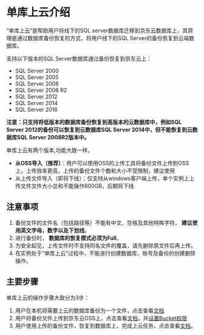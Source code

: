 # 单库上云介绍

“单库上云”是帮助用户将线下的SQL server数据库迁移到京东云数据库上，其原理是通过数据库备份恢复的方式，将用户线下的SQL Server的备份恢复到云端数据库。

支持以下版本的SQL Server数据库通过备份恢复到京东云上：

- SQL Server 2000
- SQL Server 2005
- SQL Server 2008
- SQL Server 2008 R2
- SQL Server 2012
- SQL Server 2014
- SQL Server 2016

**注意：只支持将低版本的数据库备份恢复到高版本的云数据库中，例如SQL Server 2012的备份可以恢复到云数据库SQL Server 2014中，但不能恢复到云数据库SQL Server 2008R2版本中。**

单库上云有两个版本,功能大致一样。
- **从OSS导入（推荐）**：用户可以使用OSS的上传工具将备份文件上传到OSS上，上传效率更高，上传的备份文件个数和大小不受限制，建议使用
- 从上传文件导入（即将下线）：仅支持从windows客户端上传，单个实例上上传文件文件大小总和不能操作600GB，后期将下线

## 注意事项
1. 备份文件的文件名（包括路径等）不能有中文、空格及其他特殊字符， **建议使用英文字母，数字以及下划线**。
2. 进行备份时， **数据库的恢复模式必须为Full**。
3. 为安全起见，上传文件时不支持同名文件的覆盖，请先删除原文件后再上传。
4. 在实例处于“单库上云”过程中，不能进行创建数据库、账号及备份的创建删除操作。

## 主要步骤
单库上云的操作步骤大致分为3步：

1. 用户在本机将需要上云的数据库备份为一个文件，点击查看[文档](./V2/Backup-Local-Database-v2.md)
2. 用户将备份文件上传到京东云OSS上，点击查看[文档](./V2/Upload-Backup-v2.md)，并[设置Bucket权限](./V2/Grant-File-Privilege-2.md)
3. 用户使用上传的备份文件，恢复到数据库上，完成上云任务，点击查看[文档](./V2/Import-Backup-v2.md)。
